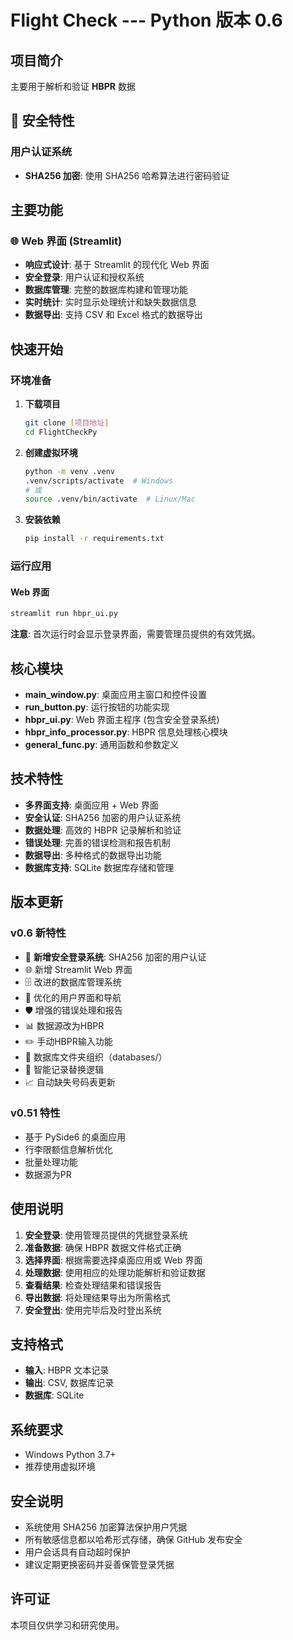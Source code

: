 # Flight Check --- Python 版本 0.6

## 项目简介

主要用于解析和验证 **HBPR** 数据

## 🔐 安全特性

### 用户认证系统
- **SHA256 加密**: 使用 SHA256 哈希算法进行密码验证

## 主要功能

### 🌐 Web 界面 (Streamlit)
- **响应式设计**: 基于 Streamlit 的现代化 Web 界面
- **安全登录**: 用户认证和授权系统
- **数据库管理**: 完整的数据库构建和管理功能
- **实时统计**: 实时显示处理统计和缺失数据信息
- **数据导出**: 支持 CSV 和 Excel 格式的数据导出

## 快速开始

### 环境准备

1. **下载项目**
   ```bash
   git clone [项目地址]
   cd FlightCheckPy
   ```

2. **创建虚拟环境**
   ```bash
   python -m venv .venv
   .venv/scripts/activate  # Windows
   # 或
   source .venv/bin/activate  # Linux/Mac
   ```

3. **安装依赖**
   ```bash
   pip install -r requirements.txt
   ```

### 运行应用

#### Web 界面
```bash
streamlit run hbpr_ui.py
```

**注意**: 首次运行时会显示登录界面，需要管理员提供的有效凭据。

## 核心模块

- **main_window.py**: 桌面应用主窗口和控件设置
- **run_button.py**: 运行按钮的功能实现
- **hbpr_ui.py**: Web 界面主程序 (包含安全登录系统)
- **hbpr_info_processor.py**: HBPR 信息处理核心模块
- **general_func.py**: 通用函数和参数定义

## 技术特性

- **多界面支持**: 桌面应用 + Web 界面
- **安全认证**: SHA256 加密的用户认证系统
- **数据处理**: 高效的 HBPR 记录解析和验证
- **错误处理**: 完善的错误检测和报告机制
- **数据导出**: 多种格式的数据导出功能
- **数据库支持**: SQLite 数据库存储和管理

## 版本更新

### v0.6 新特性
- 🔐 **新增安全登录系统**: SHA256 加密的用户认证
- 🌐 新增 Streamlit Web 界面
- 🗄️ 改进的数据库管理系统
- 🎨 优化的用户界面和导航
- 🛡️ 增强的错误处理和报告
- 📊 数据源改为HBPR
- ✏️ 手动HBPR输入功能
- 📁 数据库文件夹组织（databases/）
- 🔄 智能记录替换逻辑
- 📈 自动缺失号码表更新

### v0.51 特性
- 基于 PySide6 的桌面应用
- 行李限额信息解析优化
- 批量处理功能
- 数据源为PR

## 使用说明

1. **安全登录**: 使用管理员提供的凭据登录系统
2. **准备数据**: 确保 HBPR 数据文件格式正确
3. **选择界面**: 根据需要选择桌面应用或 Web 界面
4. **处理数据**: 使用相应的处理功能解析和验证数据
5. **查看结果**: 检查处理结果和错误报告
6. **导出数据**: 将处理结果导出为所需格式
7. **安全登出**: 使用完毕后及时登出系统

## 支持格式

- **输入**: HBPR 文本记录
- **输出**: CSV, 数据库记录
- **数据库**: SQLite

## 系统要求

- Windows Python 3.7+
- 推荐使用虚拟环境

## 安全说明

- 系统使用 SHA256 加密算法保护用户凭据
- 所有敏感信息都以哈希形式存储，确保 GitHub 发布安全
- 用户会话具有自动超时保护
- 建议定期更换密码并妥善保管登录凭据

## 许可证

本项目仅供学习和研究使用。
